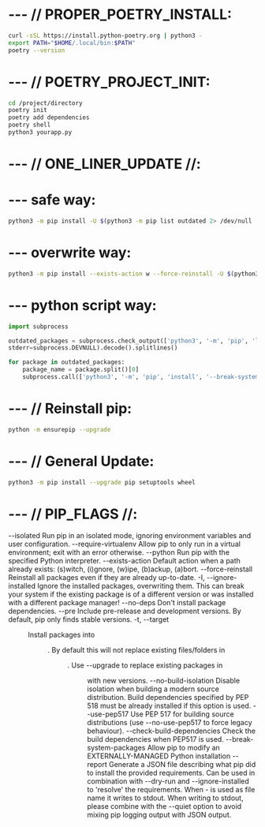 # --- // PROPER_POETRY_INSTALL:
```bash
curl -sSL https://install.python-poetry.org | python3 -
export PATH="$HOME/.local/bin:$PATH"
poetry --version
```

# --- // POETRY_PROJECT_INIT:
```bash
cd /project/directory
poetry init
poetry add dependencies
poetry shell
python3 yourapp.py
```

# --- // ONE_LINER_UPDATE //:

# --- safe way:
```bash
python3 -m pip install -U $(python3 -m pip list outdated 2> /dev/null | grep -v 'Version' | grep -v '\-\-\-\-\-\-' | awk '{printf $1 " " }' && echo)
```
# --- overwrite way:
```bash
python3 -m pip install --exists-action w --force-reinstall -U $(python3 -m pip list outdated 2> /dev/null | grep -v 'Version' | grep -v '\-\-\-\-\-\-' | awk '{printf $1 " " }' && echo)
```
# --- python script way:
```python
import subprocess

outdated_packages = subprocess.check_output(['python3', '-m', 'pip', 'list', 'outdated'],
stderr=subprocess.DEVNULL).decode().splitlines()

for package in outdated_packages:
    package_name = package.split()[0]
    subprocess.call(['python3', '-m', 'pip', 'install', '--break-system-packages', '-U', package_name])
```

# --- // Reinstall pip:
```bash
python -m ensurepip --upgrade
```

# --- // General Update:
```bash
python3 -m pip install --upgrade pip setuptools wheel
```

# --- // PIP_FLAGS //:
--isolated                  Run pip in an isolated mode, ignoring environment variables and user configuration.
--require-virtualenv        Allow pip to only run in a virtual environment; exit with an error otherwise.
--python <python>           Run pip with the specified Python interpreter.
--exists-action <action>    Default action when a path already exists: (s)witch, (i)gnore, (w)ipe, (b)ackup,
                              (a)bort.
--force-reinstall           Reinstall all packages even if they are already up-to-date.
-I, --ignore-installed      Ignore the installed packages, overwriting them. This can break your system if the
                              existing package is of a different version or was installed with a different
                              package manager!
--no-deps                   Don't install package dependencies.
--pre                       Include pre-release and development versions. By default, pip only finds stable
                              versions.
-t, --target <dir>          Install packages into <dir>. By default this will not replace existing
                              files/folders in <dir>. Use --upgrade to replace existing packages in <dir> with
                              new versions.
--no-build-isolation        Disable isolation when building a modern source distribution. Build dependencies
                              specified by PEP 518 must be already installed if this option is used.
--use-pep517                Use PEP 517 for building source distributions (use --no-use-pep517 to force legacy
                              behaviour).
--check-build-dependencies  Check the build dependencies when PEP517 is used.
--break-system-packages     Allow pip to modify an EXTERNALLY-MANAGED Python installation
--report <file>             Generate a JSON file describing what pip did to install the provided requirements.
                              Can be used in combination with --dry-run and --ignore-installed to 'resolve' the
                              requirements. When - is used as file name it writes to stdout. When writing to
                              stdout, please combine with the --quiet option to avoid mixing pip logging output
                              with JSON output.
